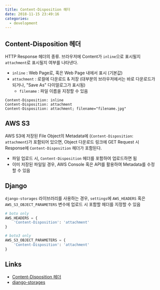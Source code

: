 ```yaml
---
title: Content-Disposition 헤더
date: 2018-11-15 23:49:16
categories:
  - development
---
```


## Content-Disposition 헤더

HTTP Response 헤더의 종류. 브라우저에 Content가 `inline`으로 표시될지 `attachment`로 표시될지 여부를 나타낸다.

- `inline` : Web Page로, 혹은 Web Page 내에서 표시 (기본값)
- `attachment` : 로컬에 다운로드 & 저장 (대부분의 브라우저에서는 바로 다운로드가 되거나, "Save As" 다이얼로그가 표시됨)
  - `filename` : 파일 이름을 지정할 수 있음

```text
Content-Disposition: inline
Content-Disposition: attachment
Content-Disposition: attachment; filename="filename.jpg"
```

## AWS S3

AWS S3에 저장된 File Object의 Metadata에 (`Content-Disposition`: `attachment`)가 포함되어 있으면, Object 다운로드 링크에 GET Request 시 Response에 `Content-Disposition` 헤더가 포함된다.

- 파일 업로드 시, `Content-Disposition` 헤더를 포함하여 업로드하면 됨
- 이미 저장된 파일일 경우, AWS Console 혹은 API를 활용하여 Metadata를 수정할 수 있음

## Django

`django-storages` 라이브러리를 사용하는 경우, `settings`에 `AWS_HEADERS` 혹은 `AWS_S3_OBJECT_PARAMETERS` 변수에 업로드 시 포함할 헤더를 지정할 수 있음

```python
# boto only
AWS_HEADERS = {
    'Content-Disposition': 'attachment'
}

# boto3 only
AWS_S3_OBJECT_PARAMETERS = {
    'Content-Disposition': 'attachment'
}
```

## Links

- [Content-Disposition 헤더](https://developer.mozilla.org/en-US/docs/Web/HTTP/Headers/Content-Disposition)
- [django-storages](https://django-storages.readthedocs.io/en/latest/backends/amazon-S3.html)